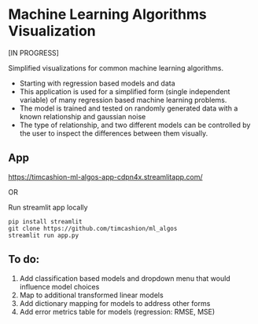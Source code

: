 # Machine Learning Algorithms Visualization  
[IN PROGRESS]

Simplified visualizations for common machine learning algorithms.  

- Starting with regression based models and data   
- This application is used for a simplified form (single independent variable) of many regression based machine learning problems.  
- The model is trained and tested on randomly generated data with a known relationship and gaussian noise  
- The type of relationship, and two different models can be controlled by the user to inspect the differences between them visually.

## App
https://timcashion-ml-algos-app-cdpn4x.streamlitapp.com/

OR 

Run streamlit app locally  
```
pip install streamlit  
git clone https://github.com/timcashion/ml_algos  
streamlit run app.py  
```


## To do:  
1. Add classification based models and dropdown menu that would influence model choices 
1. Map to additional transformed linear models
1. Add dictionary mapping for models to address other forms
1. Add error metrics table for models (regression: RMSE, MSE)